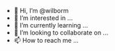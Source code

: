 - 👋 Hi, I’m @wilborm
- 👀 I’m interested in ...
- 🌱 I’m currently learning ...
- 💞️ I’m looking to collaborate on ...
- 📫 How to reach me ...

<!---
wilborm/wilborm is a ✨ special ✨ repository because its `README.md` (this file) appears on your GitHub profile.
You can click the Preview link to take a look at your changes.
--->
